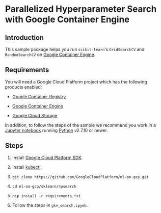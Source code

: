 # Parallelized Hyperparameter Search with Google Container Engine

## Introduction

This sample package helps you run `scikit-learn`'s `GridSearchCV` and `RandomSearchCV` on [Google Container Engine](https://cloud.google.com/container-engine/).


## Requirements

You will need a Google Cloud Platform project which has the following products enabled:

- [Google Container Registry](https://cloud.google.com/container-registry/)

- [Google Container Engine](https://cloud.google.com/container-engine/)

- [Google Cloud Storage](https://cloud.google.com/storage/)


In addition, to follow the steps of the sample we recommend you work in a [Jupyter notebook](https://jupyter.org/) running [Python](https://www.python.org/) v2.7.10 or newer.


## Steps

1. Install [Google Cloud Platform SDK](https://cloud.google.com/sdk/downloads).

1. Install [kubectl](https://cloud.google.com/container-engine/docs/quickstart).

1. `git clone https://github.com/GoogleCloudPlatform/ml-on-gcp.git`

1. `cd ml-on-gcp/sklearn/hpsearch`

1. `pip install -r requirements.txt`

1. Follow the steps in `gke_search.ipynb`.
